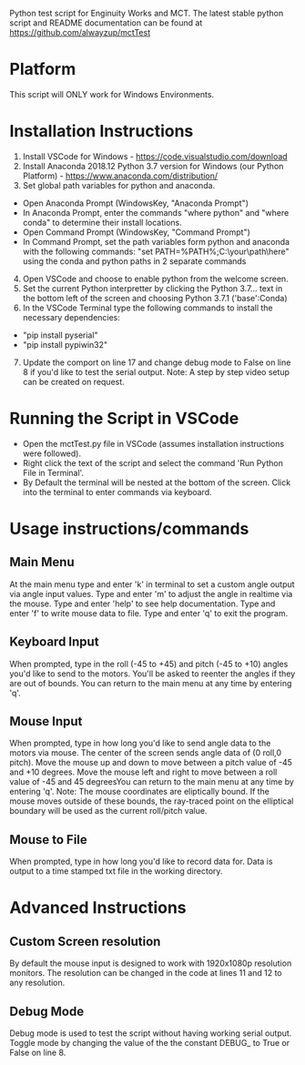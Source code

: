 Python test script for Enginuity Works and MCT. 
The latest stable python script and README documentation can be found at https://github.com/alwayzup/mctTest

# Platform
This script will ONLY work for Windows Environments.

# Installation Instructions
1. Install VSCode for Windows - https://code.visualstudio.com/download
2. Install Anaconda 2018.12 Python 3.7 version for Windows (our Python Platform) - https://www.anaconda.com/distribution/
3. Set global path variables for python and anaconda.
- Open Anaconda Prompt (WindowsKey, "Anaconda Prompt")
- In Anaconda Prompt, enter the commands "where python" and "where conda" to determine their install locations. 
- Open Command Prompt (WindowsKey, "Command Prompt")
- In Command Prompt, set the path variables form python and anaconda with the following commands: "set PATH=%PATH%;C:\your\path\here\" using the conda and python paths in 2 separate commands
4. Open VSCode and choose to enable python from the welcome screen. 
5. Set the current Python interpretter by clicking the Python 3.7... text in the bottom left of the screen and choosing Python 3.7.1 ('base':Conda)
6. In the VSCode Terminal type the following commands to install the necessary dependencies:
- "pip install pyserial"
- "pip install pypiwin32"
7. Update the comport on line 17 and change debug mode to False on line 8 if you'd like to test the serial output. 
Note: A step by step video setup can be created on request. 

# Running the Script in VSCode
- Open the mctTest.py file in VSCode (assumes installation instructions were followed).
- Right click the text of the script and select the command 'Run Python File in Terminal'. 
- By Default the terminal will be nested at the bottom of the screen. Click into the terminal to enter commands via keyboard. 

# Usage instructions/commands
## Main Menu
At the main menu type and enter 'k' in terminal to set a custom angle output via angle input values.
Type and enter 'm' to adjust the angle in realtime via the mouse.
Type and enter 'help' to see help documentation.
Type and enter 'f' to write mouse data to file. 
Type and enter 'q' to exit the program.
## Keyboard Input
When prompted, type in the roll (-45 to +45) and pitch (-45 to +10) angles you'd like to send to the motors. You'll be asked to reenter the angles if they are out of bounds. You can return to the main menu at any time by entering 'q'.
## Mouse Input
When prompted, type in how long you'd like to send angle data to the motors via mouse. The center of the screen sends angle data of (0 roll,0 pitch). Move the mouse up and down to move between a pitch value of -45 and +10 degrees. Move the mouse left and right to move between a roll value of -45 and 45 degreesYou can return to the main menu at any time by entering 'q'.
Note: The mouse coordinates are eliptically bound. If the mouse moves outside of these bounds, the ray-traced point on the elliptical boundary will be used as the current roll/pitch value.
## Mouse to File
When prompted, type in how long you'd like to record data for. Data is output to a time stamped txt file in the working directory.
# Advanced Instructions
## Custom Screen resolution
By default the mouse input is designed to work with 1920x1080p resolution monitors. The resolution can be changed in the code at lines 11 and 12 to any resolution. 
## Debug Mode
Debug mode is used to test the script without having working serial output. Toggle mode by changing the value of the the constant DEBUG_ to True or False on line 8. 